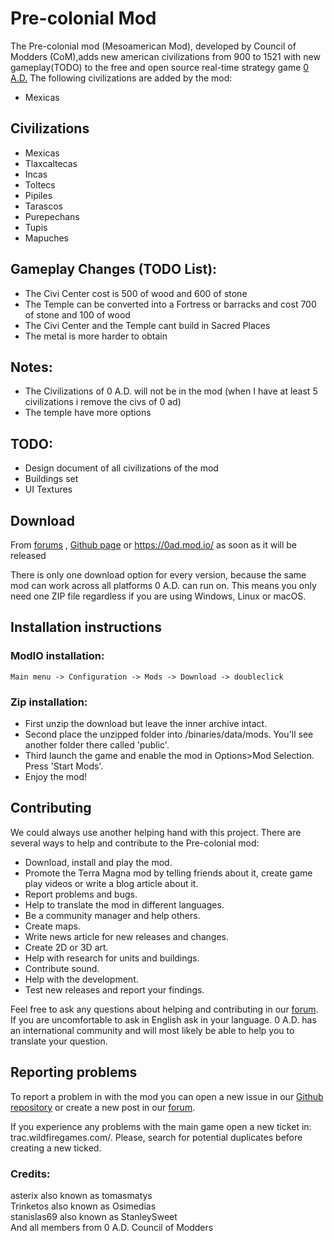 # Pre-colonial Mod

The Pre-colonial mod (Mesoamerican Mod), developed by Council of Modders (CoM),adds new american civilizations from 900 to 1521 with new gameplay(TODO) to the free and open source real-time strategy game [0 A.D.](https://play0ad.com/) The following civilizations are added by the mod:

- Mexicas 



## Civilizations

- Mexicas
- Tlaxcaltecas
- Incas
- Toltecs
- Pipiles
- Tarascos
- Purepechans
- Tupis
- Mapuches

## Gameplay Changes (TODO List):
- The Civi Center cost  is 500 of wood and 600 of stone
- The Temple can be converted into a Fortress or barracks and cost 700 of stone and 100 of wood
- The Civi Center and the Temple cant build in Sacred Places
- The metal is more harder to obtain

## Notes:

- The Civilizations of 0 A.D. will not be in the mod (when I have at least 5 civilizations i remove the civs  of 0 ad)
- The temple have more options

## TODO:
- Design document of all civilizations of the mod
- Buildings set
- UI Textures

## Download

From [forums](https://wildfiregames.com/forum/index.php) , [Github page](https://github.com/0ADMods/pre-colonial-mod) or https://0ad.mod.io/ as soon as it will be released

There is only one download option for every version, because the same mod can work across all platforms 0 A.D. can run on. This means you only need one ZIP file regardless if you are using Windows, Linux or macOS.

## Installation instructions

### ModIO installation:

    Main menu -> Configuration -> Mods -> Download -> doubleclick
### Zip installation:
- First unzip the download but leave the inner archive intact.
- Second place the unzipped folder into /binaries/data/mods. You'll see another folder there called 'public'.
- Third launch the game and enable the mod in Options>Mod Selection. Press 'Start Mods'.
- Enjoy the mod!

## Contributing

We could always use another helping hand with this project. There are several ways to help and contribute to the Pre-colonial mod:

- Download, install and play the mod.
- Promote the Terra Magna mod by telling friends about it, create game play videos or write a blog article about it.
- Report problems and bugs.
- Help to translate the mod in different languages.
- Be a community manager and help others.
- Create maps.
- Write news article for new releases and changes.
- Create 2D or 3D art.
- Help with research for units and buildings.
- Contribute sound.
- Help with the development.
- Test new releases and report your findings.

Feel free to ask any questions about helping and contributing in our [forum](https://wildfiregames.com/forum/index.php?/topic/18527-project-ocelotlazohteotl-mesoamerican-0ad-mod/&). If you are uncomfortable to ask in English ask in your language. 0 A.D. has an international community and will most likely be able to help you to translate your question.



## Reporting problems

To report a problem in with the mod you can open a new issue in our [Github repository](https://github.com/0ADMods/pre-colonial-mod) or create a new post in our [forum](https://wildfiregames.com/forum/index.php?/topic/18527-project-ocelotlazohteotl-mesoamerican-0ad-mod/&).

If you experience any problems with the main game open a new ticket in: trac.wildfiregames.com/. Please, search for potential duplicates before creating a new ticked.

### Credits:
asterix also known as  tomasmatys <br />
Trinketos also known as Osimedias <br />
stanislas69 also known as StanleySweet <br />
And all members from 0 A.D. Council of Modders <br />
